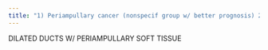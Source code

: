 ```yaml
---
title: "1) Periampullary cancer (nonspecif group w/ better prognosis) 2) Pancreatic adeno 3) Periampullary adenoma 4) Carcinoid"
---
```

DILATED DUCTS W/ PERIAMPULLARY SOFT TISSUE

